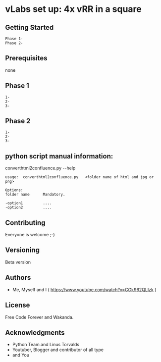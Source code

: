 # vLabs set up:  4x vRR in a square



## Getting Started

    Phase 1-
    Phase 2-

## Prerequisites

  none


## Phase 1

    1-
    2-
    3-

## Phase 2

    1-
    2-
    3-


##  python script manual information:

converthtml2confluence.py --help

    usage:  converthtml2confluence.py   <folder name of html and jpg or png>

    Options:
    folder name      Mandatory.

    -option1         ....
    -option2         ....



## Contributing

Everyone is welcome ;-)


## Versioning

Beta version

## Authors

* Me, Myself and I ( https://www.youtube.com/watch?v=CGk962QLIzk )


## License

Free Code Forever and Wakanda.

## Acknowledgments

* Python Team and Linus Torvalds
* Youtuber, Blogger and contributor of all type
* and You